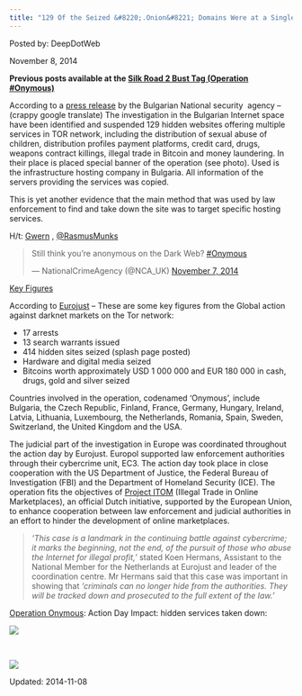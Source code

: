 ```yaml
---
title: "129 Of the Seized &#8220;.Onion&#8221; Domains Were at a Single Bulgarian Hosting"
---
```


Posted by: DeepDotWeb

<span>November 8, 2014</span>

<p><strong>Previous posts available at the <a href="tag/silkroad2bust/">Silk Road 2 Bust Tag (Operation #Onymous) </a></strong></p>
<p>According to a <a href="http://www.dans.bg/en/press-releases-menu-en">press release</a> by the Bulgarian National security  agency &#8211; (crappy google translate) The investigation in the Bulgarian Internet space have been identified and suspended 129 hidden websites offering multiple services in TOR network, including the distribution of sexual abuse of children, distribution profiles payment platforms, credit card, drugs, weapons contract killings, illegal trade in Bitcoin and money laundering. In their place is placed special banner of the operation (see photo). Used is the infrastructure hosting company in Bulgaria. All information of the servers providing the services was copied.</p>
<p>This is yet another evidence that the main method that was used by law enforcement to find and take down the site was to target specific hosting services.</p>
<p>H/t: <a href="http://www.reddit.com/user/gwern">Gwern</a> , <a href="https://twitter.com/RasmusMunks">@RasmusMunks</a></p>
<blockquote class="twitter-tweet" width="550">
<p>Still think you’re anonymous on the Dark Web? <a href="https://twitter.com/hashtag/Onymous?src=hash">#Onymous</a></p>
<p>&mdash; NationalCrimeAgency (@NCA_UK) <a href="https://twitter.com/NCA_UK/status/530740716134490112">November 7, 2014</a></p></blockquote>
<p><script async src="//platform.twitter.com/widgets.js" charset="utf-8"></script></p>
<p><span style="text-decoration: underline;">Key Figures</span></p>
<p>According to <a href="http://www.eurojust.europa.eu/press/PressReleases/Pages/2014/2014-11-07.aspx">Eurojust</a> &#8211; These are some key figures from the Global action against darknet markets on the Tor network:</p>
<ul>
<li>17 arrests</li>
<li>13 search warrants issued</li>
<li>414 hidden sites seized (splash page posted)</li>
<li>Hardware and digital media seized</li>
<li>Bitcoins worth approximately USD 1 000 000 and EUR 180 000 in cash, drugs, gold and silver seized</li>
</ul>
<p>Countries involved in the operation, codenamed ‘Onymous’, include Bulgaria, the Czech Republic, Finland, France, Germany, Hungary, Ireland, Latvia, Lithuania, Luxembourg, the Netherlands, Romania, Spain, Sweden, Switzerland, the United Kingdom and the USA.</p>
<p>The judicial part of the investigation in Europe was coordinated throughout the action day by Eurojust. Europol supported law enforcement authorities through their cybercrime unit, EC3. The action day took place in close cooperation with the US Department of Justice, the Federal Bureau of Investigation (FBI) and the Department of Homeland Security (ICE). The operation fits the objectives of <a href="/2014/09/28/itom-europes-plan-crack-online-drug-trade/">Project ITOM</a> (Illegal Trade in Online Marketplaces), an official Dutch initiative, supported by the European Union, to enhance cooperation between law enforcement and judicial authorities in an effort to hinder the development of online marketplaces.</p>
<blockquote><p><em class="ms-rteThemeForeColor-2-2">‘<span class="ms-rteThemeForeColor-2-3">This case is a landmark in the continuing battle against cybercrime; it marks the beginning, not the end, of the pursuit of those who abuse the Internet for illegal profit,’</span></em> stated Koen Hermans, Assistant to the National Member for the Netherlands at Eurojust and leader of the coordination centre. Mr Hermans said that this case was important in showing that <em class="ms-rteThemeForeColor-2-3">‘criminals can no longer hide from the authorities. They will be tracked down and prosecuted to the full extent of the law.’</em></p></blockquote>
<p><a href="tag/silkroad2bust/">Operation Onymous</a>: Action Day Impact: hidden services taken down:</p>
<img src="https://info-gir.github.io/deepdotweb/imgs/2014/11/2014-11-07_DarknetActionDay1.jpg" />

<p>&nbsp;</p>
<img src="https://info-gir.github.io/deepdotweb/imgs/2014/11/11.jpg" />


Updated: 2014-11-08
    
